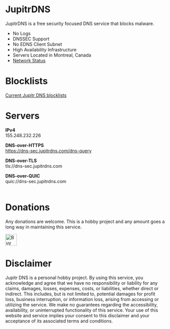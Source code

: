 
# JupitrDNS

JupitrDNS is a free security focused DNS service that blocks malware.

- No Logs
- DNSSEC Support
- No EDNS Client Subnet
- High Availability Infrastructure
- Servers Located in Montreal, Canada
- [Network Status](https://status.jupitrdns.com)

# Blocklists

[Current Jupitr DNS blocklists](https://raw.githubusercontent.com/BastCo/JupitrDNS/main/blocklists.txt)

# Servers

**IPv4**
<br />155.248.232.226

**DNS-over-HTTPS**
<br />https://dns-sec.jupitrdns.com/dns-query

**DNS-over-TLS**
<br />tls://dns-sec.jupitrdns.com

**DNS-over-QUIC**
<br />quic://dns-sec.jupitrdns.com
<br />
<br />

# Donations

Any donations are welcome.  This is a hobby project and any amount goes a long way in maintaining this service.

<a href='https://ko-fi.com/Y8Y6NRJF4' target='_blank'><img height='36' style='border:0px;height:36px;' src='https://storage.ko-fi.com/cdn/kofi2.png?v=3' border='0' alt='Buy Me a Coffee at ko-fi.com' /></a>

# Disclaimer

Jupitr DNS is a personal hobby project. By using this service, you acknowledge and agree that we have no responsibility or liability for any claims, damages, losses, expenses, costs, or liabilities, whether direct or indirect. This includes, but is not limited to, potential damages for profit loss, business interruption, or information loss, arising from accessing or utilizing the service. We make no guarantees regarding the accessibility, availability, or uninterrupted functionality of this service. Your use of this website and service implies your consent to this disclaimer and your acceptance of its associated terms and conditions.
